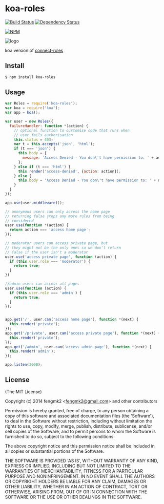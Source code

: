 koa-roles
=======

[![Build Status](https://secure.travis-ci.org/fengmk2/koa-roles.png)](http://travis-ci.org/fengmk2/koa-roles) [![Dependency Status](https://gemnasium.com/fengmk2/koa-roles.png)](https://gemnasium.com/fengmk2/koa-roles)

[![NPM](https://nodei.co/npm/koa-roles.png?downloads=true&stars=true)](https://nodei.co/npm/koa-roles/)

![logo](https://raw.github.com/fengmk2/koa-roles/master/logo.png)

koa version of [connect-roles](https://github.com/ForbesLindesay/connect-roles)

## Install

```bash
$ npm install koa-roles
```

## Usage

```js
var Roles = require('koa-roles');
var koa = require('koa');
var app = koa();

var user = new Roles({
  failureHandler: function *(action) {
    // optional function to customise code that runs when
    // user fails authorisation
    this.status = 403;
    var t = this.accepts('json', 'html');
    if (t === 'json') {
      this.body = {
        message: 'Access Denied - You don\'t have permission to: ' + action
      };
    } else if (t === 'html') {
      this.render('access-denied', {action: action});
    } else {
      this.body = 'Access Denied - You don\'t have permission to: ' + action;
    }
  }
});

app.use(user.middleware());

// anonymous users can only access the home page
// returning false stops any more rules from being
// considered
user.use(function *(action) {
  return action === 'access home page';
});

// moderator users can access private page, but
// they might not be the only ones so we don't return
// false if the user isn't a moderator
user.use('access private page', function (action) {
  if (this.user.role === 'moderator') {
    return true;
  }
})

//admin users can access all pages
user.use(function (action) {
  if (this.user.role === 'admin') {
    return true;
  }
});


app.get('/', user.can('access home page'), function *(next) {
  this.render('private');
});
app.get('/private', user.can('access private page'), function *(next) {
  this.render('private');
});
app.get('/admin', user.can('access admin page'), function *(next) {
  this.render('admin');
});

app.listen(3000);
```

## License

(The MIT License)

Copyright (c) 2014 fengmk2 &lt;fengmk2@gmail.com&gt; and other contributors

Permission is hereby granted, free of charge, to any person obtaining
a copy of this software and associated documentation files (the
'Software'), to deal in the Software without restriction, including
without limitation the rights to use, copy, modify, merge, publish,
distribute, sublicense, and/or sell copies of the Software, and to
permit persons to whom the Software is furnished to do so, subject to
the following conditions:

The above copyright notice and this permission notice shall be
included in all copies or substantial portions of the Software.

THE SOFTWARE IS PROVIDED 'AS IS', WITHOUT WARRANTY OF ANY KIND,
EXPRESS OR IMPLIED, INCLUDING BUT NOT LIMITED TO THE WARRANTIES OF
MERCHANTABILITY, FITNESS FOR A PARTICULAR PURPOSE AND NONINFRINGEMENT.
IN NO EVENT SHALL THE AUTHORS OR COPYRIGHT HOLDERS BE LIABLE FOR ANY
CLAIM, DAMAGES OR OTHER LIABILITY, WHETHER IN AN ACTION OF CONTRACT,
TORT OR OTHERWISE, ARISING FROM, OUT OF OR IN CONNECTION WITH THE
SOFTWARE OR THE USE OR OTHER DEALINGS IN THE SOFTWARE.
